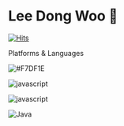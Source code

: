 # Lee Dong Woo 👋

[![Hits](https://hits.seeyoufarm.com/api/count/incr/badge.svg?url=https%3A%2F%2Fgithub.com%2Fldw9571&count_bg=%2379C83D&title_bg=%23555555&icon=&icon_color=%23E7E7E7&title=hits&edge_flat=false)](https://hits.seeyoufarm.com)

Platforms & Languages

![#F7DF1E](https://img.shields.io/badge/#F7DF1E-원하는색상코드.svg?&style=for-the-badge&logo=#F7DF1E&logoColor=로고색상)




![javascript](https://img.shields.io/badge/javascript-원하는색상코드.svg?&style=for-the-badge&logo=javascript&logoColor=로고색상)





![javascript](https://img.shields.io/badge/javascript-#F7DF1E.svg?&style=for-the-badge&logo=javascript&logoColor=RED)

![Java](https://img.shields.io/badge/Java-007396.svg?&style=for-the-badge&logo=Java&logoColor=white)
